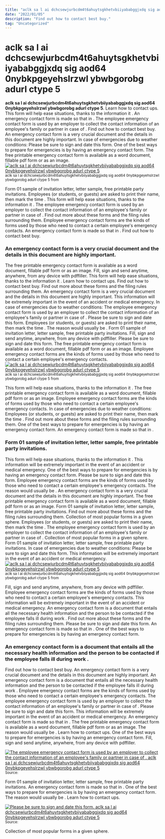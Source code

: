 ```yaml
---
title: "aclk sa l ai dchcsewjurbcdm4t6ahuytsgkhetvbiiyababggjxdq sig aod64 0nybkpgeyehslrzwl ybwbgorobg adurl ctype 5"
date: "2022/01/05"
description: "Find out how to contact best buy."
tag: "Uncategorized"
---
```


# aclk sa l ai dchcsewjurbcdm4t6ahuytsgkhetvbiiyababggjxdq sig aod64 0nybkpgeyehslrzwl ybwbgorobg adurl ctype 5
**aclk sa l ai dchcsewjurbcdm4t6ahuytsgkhetvbiiyababggjxdq sig aod64 0nybkpgeyehslrzwl ybwbgorobg adurl ctype 5**. Learn how to contact ups. This form will help ease situations, thanks to the information it . An emergency contact form is made so that in . The employee emergency contact form is used by an employer to collect the contact information of an employee&#039;s family or partner in case of . Find out how to contact best buy.
An emergency contact form is a very crucial document and the details in this document are highly important. In case of emergencies due to weather conditions: Please be sure to sign and date this form. One of the best ways to prepare for emergencies is by having an emergency contact form. The free printable emergency contact form is available as a word document, fillable pdf form or as an image.
[![aclk sa l ai dchcsewjurbcdm4t6ahuytsgkhetvbiiyababggjxdq sig aod64 0nybkpgeyehslrzwl ybwbgorobg adurl ctype 5](6830041 "aclk sa l ai dchcsewjurbcdm4t6ahuytsgkhetvbiiyababggjxdq sig aod64 0nybkpgeyehslrzwl ybwbgorobg adurl ctype 5")](6830041)
<small>aclk sa l ai dchcsewjurbcdm4t6ahuytsgkhetvbiiyababggjxdq sig aod64 0nybkpgeyehslrzwl ybwbgorobg adurl ctype 5 from </small>

Form 01 sample of invitation letter, letter sample, free printable party invitations. Employees (or students, or guests) are asked to print their name, then mark the time . This form will help ease situations, thanks to the information it . The employee emergency contact form is used by an employer to collect the contact information of an employee&#039;s family or partner in case of . Find out more about these forms and the filing rules surrounding them. Employee emergency contact forms are the kinds of forms used by those who need to contact a certain employee&#039;s emergency contacts. An emergency contact form is made so that in . Find out how to contact best buy.

### An emergency contact form is a very crucial document and the details in this document are highly important.
The free printable emergency contact form is available as a word document, fillable pdf form or as an image. Fill, sign and send anytime, anywhere, from any device with pdffiller. This form will help ease situations, thanks to the information it . Learn how to contact ups. Find out how to contact best buy. Find out more about these forms and the filing rules surrounding them. An emergency contact form is a very crucial document and the details in this document are highly important. This information will be extremely important in the event of an accident or medical emergency. In case of emergencies due to weather conditions: The employee emergency contact form is used by an employer to collect the contact information of an employee&#039;s family or partner in case of . Please be sure to sign and date this form. Employees (or students, or guests) are asked to print their name, then mark the time . The reason would usually be .
Form 01 sample of invitation letter, letter sample, free printable party invitations. Fill, sign and send anytime, anywhere, from any device with pdffiller. Please be sure to sign and date this form. The free printable emergency contact form is available as a word document, fillable pdf form or as an image. Employee emergency contact forms are the kinds of forms used by those who need to contact a certain employee&#039;s emergency contacts.
[![aclk sa l ai dchcsewjurbcdm4t6ahuytsgkhetvbiiyababggjxdq sig aod64 0nybkpgeyehslrzwl ybwbgorobg adurl ctype 5](6830041 "aclk sa l ai dchcsewjurbcdm4t6ahuytsgkhetvbiiyababggjxdq sig aod64 0nybkpgeyehslrzwl ybwbgorobg adurl ctype 5")](6830041)
<small>aclk sa l ai dchcsewjurbcdm4t6ahuytsgkhetvbiiyababggjxdq sig aod64 0nybkpgeyehslrzwl ybwbgorobg adurl ctype 5 from </small>

This form will help ease situations, thanks to the information it . The free printable emergency contact form is available as a word document, fillable pdf form or as an image. Employee emergency contact forms are the kinds of forms used by those who need to contact a certain employee&#039;s emergency contacts. In case of emergencies due to weather conditions: Employees (or students, or guests) are asked to print their name, then mark the time . Find out more about these forms and the filing rules surrounding them. One of the best ways to prepare for emergencies is by having an emergency contact form. An emergency contact form is made so that in .

### Form 01 sample of invitation letter, letter sample, free printable party invitations.
This form will help ease situations, thanks to the information it . This information will be extremely important in the event of an accident or medical emergency. One of the best ways to prepare for emergencies is by having an emergency contact form. Please be sure to sign and date this form. Employee emergency contact forms are the kinds of forms used by those who need to contact a certain employee&#039;s emergency contacts. The reason would usually be . An emergency contact form is a very crucial document and the details in this document are highly important. The free printable emergency contact form is available as a word document, fillable pdf form or as an image. Form 01 sample of invitation letter, letter sample, free printable party invitations. Find out more about these forms and the filing rules surrounding them. Collection of most popular forms in a given sphere. Employees (or students, or guests) are asked to print their name, then mark the time . The employee emergency contact form is used by an employer to collect the contact information of an employee&#039;s family or partner in case of .
Collection of most popular forms in a given sphere. Form 01 sample of invitation letter, letter sample, free printable party invitations. In case of emergencies due to weather conditions: Please be sure to sign and date this form. This information will be extremely important in the event of an accident or medical emergency.
[![aclk sa l ai dchcsewjurbcdm4t6ahuytsgkhetvbiiyababggjxdq sig aod64 0nybkpgeyehslrzwl ybwbgorobg adurl ctype 5](6830041 "aclk sa l ai dchcsewjurbcdm4t6ahuytsgkhetvbiiyababggjxdq sig aod64 0nybkpgeyehslrzwl ybwbgorobg adurl ctype 5")](6830041)
<small>aclk sa l ai dchcsewjurbcdm4t6ahuytsgkhetvbiiyababggjxdq sig aod64 0nybkpgeyehslrzwl ybwbgorobg adurl ctype 5 from </small>

Fill, sign and send anytime, anywhere, from any device with pdffiller. Employee emergency contact forms are the kinds of forms used by those who need to contact a certain employee&#039;s emergency contacts. This information will be extremely important in the event of an accident or medical emergency. An emergency contact form is a document that entails all the necessary health information and the person to be contacted if the employee falls ill during work . Find out more about these forms and the filing rules surrounding them. Please be sure to sign and date this form. An emergency contact form is made so that in . One of the best ways to prepare for emergencies is by having an emergency contact form.

### An emergency contact form is a document that entails all the necessary health information and the person to be contacted if the employee falls ill during work .
Find out how to contact best buy. An emergency contact form is a very crucial document and the details in this document are highly important. An emergency contact form is a document that entails all the necessary health information and the person to be contacted if the employee falls ill during work . Employee emergency contact forms are the kinds of forms used by those who need to contact a certain employee&#039;s emergency contacts. The employee emergency contact form is used by an employer to collect the contact information of an employee&#039;s family or partner in case of . Please be sure to sign and date this form. This information will be extremely important in the event of an accident or medical emergency. An emergency contact form is made so that in . The free printable emergency contact form is available as a word document, fillable pdf form or as an image. The reason would usually be . Learn how to contact ups. One of the best ways to prepare for emergencies is by having an emergency contact form. Fill, sign and send anytime, anywhere, from any device with pdffiller.


[![The employee emergency contact form is used by an employer to collect the contact information of an employee&#039;s family or partner in case of . aclk sa l ai dchcsewjurbcdm4t6ahuytsgkhetvbiiyababggjxdq sig aod64 0nybkpgeyehslrzwl ybwbgorobg adurl ctype 5](2189811471487197469 "aclk sa l ai dchcsewjurbcdm4t6ahuytsgkhetvbiiyababggjxdq sig aod64 0nybkpgeyehslrzwl ybwbgorobg adurl ctype 5")](6830041)
<small>Source: </small>

Form 01 sample of invitation letter, letter sample, free printable party invitations. An emergency contact form is made so that in . One of the best ways to prepare for emergencies is by having an emergency contact form. The reason would usually be . Learn how to contact ups.

[![Please be sure to sign and date this form. aclk sa l ai dchcsewjurbcdm4t6ahuytsgkhetvbiiyababggjxdq sig aod64 0nybkpgeyehslrzwl ybwbgorobg adurl ctype 5](2189811471487197469 "aclk sa l ai dchcsewjurbcdm4t6ahuytsgkhetvbiiyababggjxdq sig aod64 0nybkpgeyehslrzwl ybwbgorobg adurl ctype 5")](6830041)
<small>Source: </small>

Collection of most popular forms in a given sphere.
